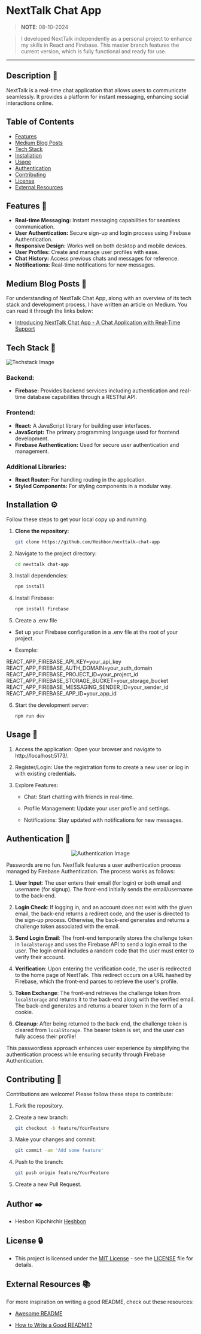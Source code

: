 # NextTalk Chat App

> **NOTE**: 08-10-2024

> I developed NextTalk independently as a personal project to enhance my skills in React and Firebase. This master branch features the current version, which is fully functional and ready for use.

---

## Description 💬

NextTalk is a real-time chat application that allows users to communicate seamlessly. It provides a platform for instant messaging, enhancing social interactions online.

## Table of Contents

- [Features](#features)
- [Medium Blog Posts](#medium-blog-posts)
- [Tech Stack](#tech-stack)
- [Installation](#installation)
- [Usage](#usage)
- [Authentication](#authentication)
- [Contributing](#contributing)
- [License](#license)
- [External Resources](#external-resources)

## Features 🌟

- **Real-time Messaging:** Instant messaging capabilities for seamless communication.
- **User Authentication:** Secure sign-up and login process using Firebase Authentication.
- **Responsive Design:** Works well on both desktop and mobile devices.
- **User Profiles:** Create and manage user profiles with ease.
- **Chat History:** Access previous chats and messages for reference.
- **Notifications:** Real-time notifications for new messages.

## Medium Blog Posts 📰

For understanding of NextTalk Chat App, along with an overview of its tech stack and development process, I have written an article on Medium. You can read it through the links below:

+ [Introducing NextTalk Chat App - A Chat Application with Real-Time Support](https://medium.com/@cityalight.hesbon/introducing-nexttalk-chat-app-a-chat-application-with-real-time-support-d7446e71587a)

## Tech Stack 🐩

![Techstack Image](./src/assets/tech_stack.png)

### Backend:

- **Firebase:** Provides backend services including authentication and real-time database capabilities through a RESTful API.

### Frontend:

- **React:** A JavaScript library for building user interfaces.
- **JavaScript:** The primary programming language used for frontend development.
- **Firebase Authentication:** Used for secure user authentication and management.

### Additional Libraries:

- **React Router:** For handling routing in the application.
- **Styled Components:** For styling components in a modular way.

## Installation ⚙️

Follow these steps to get your local copy up and running:

1. **Clone the repository:**
   ```bash
   git clone https://github.com/Heshbon/nexttalk-chat-app

2. Navigate to the project directory:
    ```bash
    cd nexttalk chat-app

3. Install dependencies:
    ```bash
    npm install

4. Install Firebase:
    ```bash
    npm install firebase

5. Create a .env file

+ Set up your Firebase configuration in a .env file at the root of your project.

+ Example:

REACT_APP_FIREBASE_API_KEY=your_api_key
REACT_APP_FIREBASE_AUTH_DOMAIN=your_auth_domain
REACT_APP_FIREBASE_PROJECT_ID=your_project_id
REACT_APP_FIREBASE_STORAGE_BUCKET=your_storage_bucket
REACT_APP_FIREBASE_MESSAGING_SENDER_ID=your_sender_id
REACT_APP_FIREBASE_APP_ID=your_app_id

6. Start the development server:
    ```bash
    npm run dev

## Usage 🚀

1. Access the application: Open your browser and navigate to http://localhost:5173/.

2. Register/Login: Use the registration form to create a new user or log in with existing credentials.

3. Explore Features:

    + Chat: Start chatting with friends in real-time.

    + Profile Management: Update your user profile and settings.
    
    + Notifications: Stay updated with notifications for new messages.

## Authentication 🔑

<div align="center">
    <img src="./src/assets/auth.png" alt="Authentication Image">
</div>


Passwords are no fun. NextTalk features a user authentication process managed by Firebase Authentication. The process works as follows:

1. **User Input**: The user enters their email (for login) or both email and username (for signup). The front-end initially sends the email/username to the back-end.

2. **Login Check**: If logging in, and an account does not exist with the given email, the back-end returns a redirect code, and the user is directed to the sign-up process. Otherwise, the back-end generates and returns a challenge token associated with the email.

3. **Send Login Email**: The front-end temporarily stores the challenge token in `localStorage` and uses the Firebase API to send a login email to the user. The login email includes a random code that the user must enter to verify their account.

4. **Verification**: Upon entering the verification code, the user is redirected to the home page of NextTalk. This redirect occurs on a URL hashed by Firebase, which the front-end parses to retrieve the user's profile.

5. **Token Exchange**: The front-end retrieves the challenge token from `localStorage` and returns it to the back-end along with the verified email. The back-end generates and returns a bearer token in the form of a cookie.

6. **Cleanup**: After being returned to the back-end, the challenge token is cleared from `localStorage`. The bearer token is set, and the user can fully access their profile!

This passwordless approach enhances user experience by simplifying the authentication process while ensuring security through Firebase Authentication.

## Contributing 🤝

Contributions are welcome! Please follow these steps to contribute:

1. Fork the repository.

2. Create a new branch:
    ```bash
    git checkout -b feature/YourFeature

3. Make your changes and commit:
    ```bash
    git commit -am 'Add some feature'

4. Push to the branch:
    ```bash
    git push origin feature/YourFeature

5. Create a new Pull Request.

## Author ✒️

+ Hesbon Kipchirchir [Heshbon](https://github.com/Heshbon)

## License 🔒

+  This project is licensed under the [MIT License](https://opensource.org/licenses/MIT) - see the [LICENSE](https://github.com/Heshbon/nexttalk-chat-app/blob/main/LICENSE) file for details.

## External Resources 📚

For more inspiration on writing a good README, check out these resources:

- [Awesome README](https://github.com/matiassingers/awesome-readme)

- [How to Write a Good README?](https://www.makeareadme.com/)